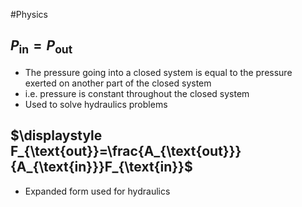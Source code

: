 #Physics 
## $\displaystyle P_{\text{in}}=P_{\text{out}}$
* The pressure going into a closed system is equal to the pressure exerted on another part of the closed system
* i.e. pressure is constant throughout the closed system
* Used to solve hydraulics problems
## $\displaystyle F_{\text{out}}=\frac{A_{\text{out}}}{A_{\text{in}}}F_{\text{in}}$
* Expanded form used for hydraulics